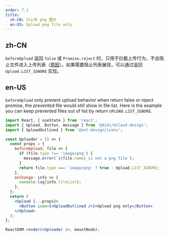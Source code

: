 ```yaml
---
order: 7.1
title:
  zh-CN: 只上传 png 图片
  en-US: Upload png file only
---
```


## zh-CN

`beforeUpload` 返回 `false` 或 `Promise.reject` 时，只用于拦截上传行为，不会阻止文件进入上传列表（[原因](https://github.com/ant-design/ant-design/issues/15561#issuecomment-475108235)）。如果需要阻止列表展现，可以通过返回 `Upload.LIST_IGNORE` 实现。

## en-US

`beforeUpload` only prevent upload behavior when return false or reject promise, the prevented file would still show in file list. Here is the example you can keep prevented files out of list by return `UPLOAD.LIST_IGNORE`.

```jsx
import React, { useState } from 'react';
import { Upload, Button, message } from '@didi/dcloud-design';
import { UploadOutlined } from '@ant-design/icons';

const Uploader = () => {
  const props = {
    beforeUpload: file => {
      if (file.type !== 'image/png') {
        message.error(`${file.name} is not a png file`);
      }
      return file.type === 'image/png' ? true : Upload.LIST_IGNORE;
    },
    onChange: info => {
      console.log(info.fileList);
    },
  };
  return (
    <Upload {...props}>
      <Button icon={<UploadOutlined />}>Upload png only</Button>
    </Upload>
  );
};

ReactDOM.render(<Uploader />, mountNode);
```
